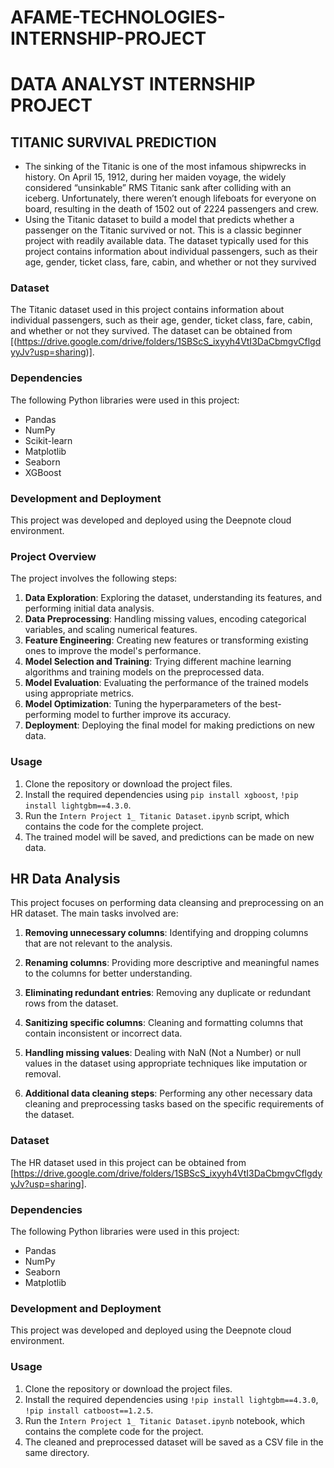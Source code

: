 # AFAME-TECHNOLOGIES-INTERNSHIP-PROJECT

# DATA ANALYST INTERNSHIP PROJECT

## TITANIC SURVIVAL PREDICTION

- The sinking of the Titanic is one of the most infamous shipwrecks in history.  On April 15, 1912, during her maiden voyage, the widely considered “unsinkable” RMS Titanic sank  after colliding with an iceberg. Unfortunately, there weren’t enough lifeboats for everyone on board,  resulting in the death of 1502 out of 2224 passengers and crew. 
- Using the Titanic dataset to build a model that predicts whether a passenger on the Titanic survived or  not. This is a classic beginner project with readily available data. The dataset typically used for this project contains information about individual passengers, such as their age, gender, ticket class, fare, cabin, and whether or not they survived

### Dataset

The Titanic dataset used in this project contains information about individual passengers, such as their age, gender, ticket class, fare, cabin, and whether or not they survived. The dataset can be obtained from [(https://drive.google.com/drive/folders/1SBScS_ixyyh4VtI3DaCbmgvCflgdyyJv?usp=sharing)].

### Dependencies

The following Python libraries were used in this project:

- Pandas
- NumPy
- Scikit-learn
- Matplotlib
- Seaborn
- XGBoost

### Development and Deployment

This project was developed and deployed using the Deepnote cloud environment.

### Project Overview

The project involves the following steps:

1. **Data Exploration**: Exploring the dataset, understanding its features, and performing initial data analysis.
2. **Data Preprocessing**: Handling missing values, encoding categorical variables, and scaling numerical features.
3. **Feature Engineering**: Creating new features or transforming existing ones to improve the model's performance.
4. **Model Selection and Training**: Trying different machine learning algorithms and training models on the preprocessed data.
5. **Model Evaluation**: Evaluating the performance of the trained models using appropriate metrics.
6. **Model Optimization**: Tuning the hyperparameters of the best-performing model to further improve its accuracy.
7. **Deployment**: Deploying the final model for making predictions on new data.

### Usage

1. Clone the repository or download the project files.
2. Install the required dependencies using `pip install xgboost`, `!pip install lightgbm==4.3.0`.
3. Run the `Intern Project 1_ Titanic Dataset.ipynb` script, which contains the code for the complete project.
4. The trained model will be saved, and predictions can be made on new data.

## HR Data Analysis

This project focuses on performing data cleansing and preprocessing on an HR dataset. The main tasks involved are:

1. **Removing unnecessary columns**: Identifying and dropping columns that are not relevant to the analysis.

2. **Renaming columns**: Providing more descriptive and meaningful names to the columns for better understanding.

3. **Eliminating redundant entries**: Removing any duplicate or redundant rows from the dataset.

4. **Sanitizing specific columns**: Cleaning and formatting columns that contain inconsistent or incorrect data.

5. **Handling missing values**: Dealing with NaN (Not a Number) or null values in the dataset using appropriate techniques like imputation or removal.

6. **Additional data cleaning steps**: Performing any other necessary data cleaning and preprocessing tasks based on the specific requirements of the dataset.


### Dataset

The HR dataset used in this project can be obtained from [https://drive.google.com/drive/folders/1SBScS_ixyyh4VtI3DaCbmgvCflgdyyJv?usp=sharing].

### Dependencies

The following Python libraries were used in this project:

- Pandas
- NumPy
- Seaborn
- Matplotlib

### Development and Deployment

This project was developed and deployed using the Deepnote cloud environment.

### Usage

1. Clone the repository or download the project files.
2. Install the required dependencies using `!pip install lightgbm==4.3.0`, ` !pip install catboost==1.2.5`.
3. Run the `Intern Project 1_ Titanic Dataset.ipynb` notebook, which contains the complete code for the project.
4. The cleaned and preprocessed dataset will be saved as a CSV file in the same directory.


